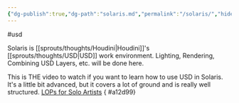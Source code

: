 ```yaml
---
{"dg-publish":true,"dg-path":"solaris.md","permalink":"/solaris/","hide":true}
---
```


#usd 

Solaris is [[sprouts/thoughts/Houdini\|Houdini]]'s [[sprouts/thoughts/USD\|USD]] work environment. Lighting, Rendering, Combining USD Layers, etc. will be done here. 

This is THE video to watch if you want to learn how to use USD in Solaris. It's a little bit advanced, but it covers a lot of ground and is really well structured.  [LOPs for Solo Artists](https://youtu.be/WfC16LYYIAw?si=ploDRBvjzZE26z33)
{ #a12d99}



